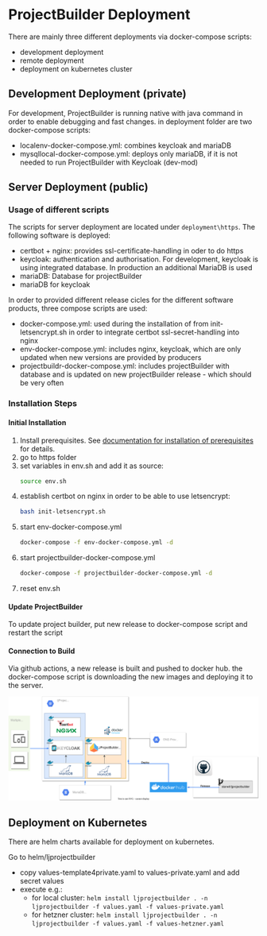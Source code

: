 # ProjectBuilder Deployment

There are mainly three different deployments via docker-compose scripts:
* development deployment
* remote deployment
* deployment on kubernetes cluster

## Development Deployment (private)

For development, ProjectBuilder is running native with java command in order to enable debugging and fast changes. in deployment folder are two docker-compose scripts:
* localenv-docker-compose.yml: combines keycloak and mariaDB
* mysqllocal-docker-compose.yml: deploys only mariaDB, if it is not needed to run ProjectBuilder with Keycloak (dev-mod)

## Server Deployment (public)

### Usage of different scripts

The scripts for server deployment are located under `deployment\https`. The following software is deployed:

* certbot + nginx: provides ssl-certificate-handling in oder to do https
* keycloak: authentication and authorisation. For development, keycloak is using integrated database. In production an additional MariaDB is used
* mariaDB: Database for projectBuilder
* mariaDB for keycloak

In order to provided different release cicles for the different software products, three compose scripts are used:

* docker-compose.yml: used during the installation of from init-letsencrypt.sh in order to integrate certbot ssl-secret-handling into nginx
* env-docker-compose.yml: includes nginx, keycloak, which are only updated when new versions are provided by producers
* projectbuildr-docker-compose.yml: includes projectBuilder with database and is updated on new projectBuilder release - which should be very often

### Installation Steps

#### Initial Installation

1) Install prerequisites. See [documentation for installation of prerequisites](installation/prerequisites-installation.md) for details.
2) go to https folder
3) set variables in env.sh and add it as source:
    ```bash
    source env.sh
    ```
4) establish certbot on nginx in order to be able to use letsencrypt:
    ```bash
    bash init-letsencrypt.sh
    ```
5) start env-docker-compose.yml
    ```bash
    docker-compose -f env-docker-compose.yml -d
    ```
6) start projectbuilder-docker-compose.yml
    ```bash
    docker-compose -f projectbuilder-docker-compose.yml -d
    ```
7) reset env.sh

#### Update ProjectBuilder

To update project builder, put new release to docker-compose script and restart the script

#### Connection to Build

Via github actions, a new release is built and pushed to docker hub. the docker-compose script is downloading the new images and deploying it to the server.

![Overall picture](diagrams/deployment-current.drawio.svg)

## Deployment on Kubernetes

There are helm charts available for deployment on kubernetes.

Go to helm/ljprojectbuilder
- copy values-template4private.yaml to values-private.yaml and add secret values
- execute e.g.:
  - for local cluster: `helm install ljprojectbuilder . -n ljprojectbuilder -f values.yaml -f values-private.yaml`
  - for hetzner cluster: `helm install ljprojectbuilder . -n ljprojectbuilder -f values.yaml -f values-hetzner.yaml`
